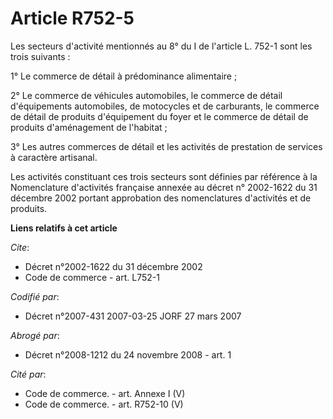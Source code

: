 # Article R752-5

Les secteurs d'activité mentionnés au 8° du I de l'article L. 752-1 sont les trois suivants :

1° Le commerce de détail à prédominance alimentaire ;

2° Le commerce de véhicules automobiles, le commerce de détail d'équipements automobiles, de motocycles et de carburants, le
commerce de détail de produits d'équipement du foyer et le commerce de détail de produits d'aménagement de l'habitat ;

3° Les autres commerces de détail et les activités de prestation de services à caractère artisanal.

Les activités constituant ces trois secteurs sont définies par référence à la Nomenclature d'activités française annexée au
décret n° 2002-1622 du 31 décembre 2002 portant approbation des nomenclatures d'activités et de produits.

**Liens relatifs à cet article**

_Cite_:

  - Décret n°2002-1622 du 31 décembre 2002
  - Code de commerce - art. L752-1

_Codifié par_:

  - Décret n°2007-431 2007-03-25 JORF 27 mars 2007

_Abrogé par_:

  - Décret n°2008-1212 du 24 novembre 2008 - art. 1

_Cité par_:

  - Code de commerce. - art. Annexe I (V)
  - Code de commerce. - art. R752-10 (V)
